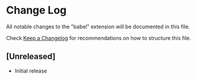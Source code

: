# Change Log

All notable changes to the "babel" extension will be documented in this file.

Check [Keep a Changelog](http://keepachangelog.com/) for recommendations on how to structure this file.

## [Unreleased]

- Initial release
